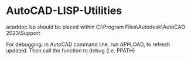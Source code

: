 # AutoCAD-LISP-Utilities
acaddoc.lsp should be placed within C:\Program Files\Autodesk\AutoCAD 2023\Support

For debugging:
in AutoCAD command line, run APPLOAD, to refresh updated. Then call the function to debug (i.e. PPATH)
